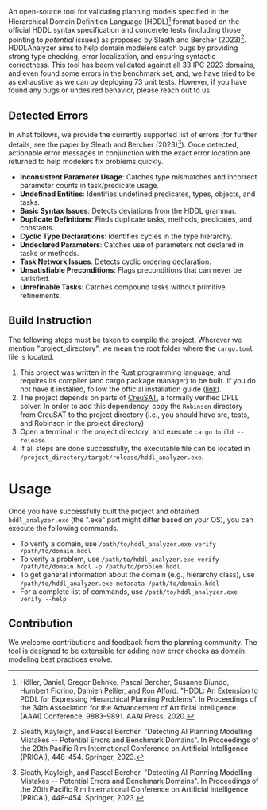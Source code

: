 An open-source tool for validating planning models specified in the Hierarchical Domain Definition Language (HDDL)[^1] format based on the official HDDL syntax specification and concerete tests (including those pointing to *potential* issues) as proposed by Sleath and Bercher (2023)[^2]. HDDLAnalyzer aims to help domain modelers catch bugs by providing strong type checking, error localization, and ensuring syntactic correctness.
This tool has beem validated against all 33 IPC 2023 domains, and even found some errors in the benchmark set, and, we have tried to be as exhaustive as we can by deploying 73 unit tests. However, if you have found any bugs or undesired behavior, please reach out to us. 

## Detected Errors
In what follows, we provide the currently supported list of errors (for further details, see the paper by Sleath and Bercher (2023)[^2]). Once detected, actionable error messages in conjunction with the exact error location are returned to help modelers fix problems quickly.
* **Inconsistent Parameter Usage**: Catches type mismatches and incorrect parameter counts in task/predicate usage.
* **Undefined Entities**: Identifies undefined predicates, types, objects, and tasks.
* **Basic Syntax Issues**: Detects deviations from the HDDL grammar.
* **Duplicate Definitions**: Finds duplicate tasks, methods, predicates, and constants.
* **Cyclic Type Declarations**: Identifies cycles in the type hierarchy.
* **Undeclared Parameters**: Catches use of parameters not declared in tasks or methods.
* **Task Network Issues**: Detects cyclic ordering declaration.
* **Unsatisfiable Preconditions**: Flags preconditions that can never be satisfied.
* **Unrefinable Tasks**: Catches compound tasks without primitive refinements.

## Build Instruction
The following steps must be taken to compile the project. Wherever we mention "project_directory", we mean the root folder where the ```cargo.toml``` file is located.
1. This project was written in the Rust programming language, and requires its compiler (and cargo package manager) to be built.
If you do not have it installed, follow the official installation guide ([link](https://www.rust-lang.org/tools/install)).
2. The project depends on parts of [CreuSAT](https://github.com/sarsko/CreuSAT), a formally verified DPLL solver. In order to add this dependency, copy the ```Robinson``` directory from CreuSAT to the project directory (i.e., you should have src, tests, and Robinson in the project directory)
3. Open a terminal in the project directory, and execute ```cargo build --release```.
4. If all steps are done successfully, the executable file can be located in ```/project_directory/target/release/hddl_analyzer.exe```.

# Usage
Once you have successfully built the project and obtained ```hddl_analyzer.exe``` (the ".exe" part might differ based on your OS), you can execute the following commands. 
* To verify a domain, use ```/path/to/hddl_analyzer.exe verify /path/to/domain.hddl```
* To verify a problem, use ```/path/to/hddl_analyzer.exe verify /path/to/domain.hddl -p /path/to/problem.hddl```
* To get general information about the domain (e.g., hierarchy class), use ```/path/to/hddl_analyzer.exe metadata /path/to/domain.hddl```
* For a complete list of commands, use ```/path/to/hddl_analyzer.exe verify --help```

## Contribution
We welcome contributions and feedback from the planning community. The tool is designed to be extensible for adding new error checks as domain modeling best practices evolve.

[^1]: Höller, Daniel, Gregor Behnke, Pascal Bercher, Susanne Biundo, Humbert Fiorino, Damien Pellier, and Ron Alford. "HDDL: An Extension to PDDL for Expressing Hierarchical Planning Problems". In Proceedings of the 34th Association for the Advancement of Artificial Intelligence (AAAI) Conference, 9883–9891. AAAI Press, 2020.
[^2]: Sleath, Kayleigh, and Pascal Bercher. "Detecting AI Planning Modelling Mistakes -- Potential Errors and Benchmark Domains". In Proceedings of the 20th Pacific Rim International Conference on Artificial Intelligence (PRICAI), 448–454. Springer, 2023.